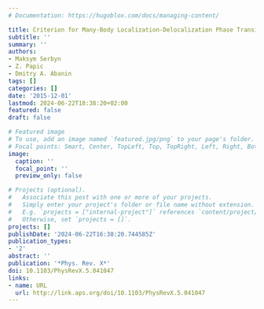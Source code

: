 ```yaml
---
# Documentation: https://hugoblox.com/docs/managing-content/

title: Criterion for Many-Body Localization-Delocalization Phase Transition
subtitle: ''
summary: ''
authors:
- Maksym Serbyn
- Z. Papic
- Dmitry A. Abanin
tags: []
categories: []
date: '2015-12-01'
lastmod: 2024-06-22T18:38:20+02:00
featured: false
draft: false

# Featured image
# To use, add an image named `featured.jpg/png` to your page's folder.
# Focal points: Smart, Center, TopLeft, Top, TopRight, Left, Right, BottomLeft, Bottom, BottomRight.
image:
  caption: ''
  focal_point: ''
  preview_only: false

# Projects (optional).
#   Associate this post with one or more of your projects.
#   Simply enter your project's folder or file name without extension.
#   E.g. `projects = ["internal-project"]` references `content/project/deep-learning/index.md`.
#   Otherwise, set `projects = []`.
projects: []
publishDate: '2024-06-22T16:38:20.744585Z'
publication_types:
- '2'
abstract: ''
publication: '*Phys. Rev. X*'
doi: 10.1103/PhysRevX.5.041047
links:
- name: URL
  url: http://link.aps.org/doi/10.1103/PhysRevX.5.041047
---
```

